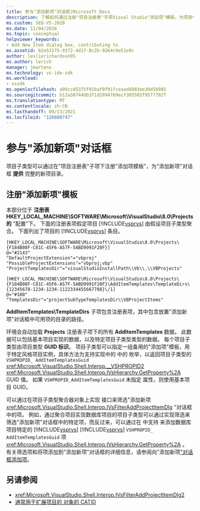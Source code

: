 ```yaml
---
title: 参与"添加新项"对话框|Microsoft Docs
description: 了解如何通过注册"项目注册表"子项Visual Studio"添加项"模板，为项目中的"添加新项"对话框做出贡献。
ms.custom: SEO-VS-2020
ms.date: 11/04/2016
ms.topic: conceptual
helpviewer_keywords:
- Add New Item dialog box, contributing to
ms.assetid: b2e53175-9372-4d17-8c2b-9264c9e51e9c
author: leslierichardson95
ms.author: lerich
manager: jmartens
ms.technology: vs-ide-sdk
ms.workload:
- vssdk
ms.openlocfilehash: a99ccd5375f91baf0f91fceaadd803ee30d5b985
ms.sourcegitcommit: b12a38744db371d2894769ecf305585f9577792f
ms.translationtype: MT
ms.contentlocale: zh-CN
ms.lasthandoff: 09/13/2021
ms.locfileid: "126600747"
---
```

# <a name="contribute-to-the-add-new-item-dialog-box"></a>参与"添加新项"对话框
项目子类型可以通过在"项目注册表"子项下注册"添加项模板"，为"添加新项"对话框 **提供** 完整的新项目录。

## <a name="register-add-new-item-templates"></a>注册"添加新项"模板
 本部分位于 **注册表HKEY_LOCAL_MACHINE\SOFTWARE\Microsoft\VisualStudio\8.0\Projects的** "配置"下。 下面的注册表项假定项目 [!INCLUDE[vsprvs](../../code-quality/includes/vsprvs_md.md)] 由假设项目子类型聚合。 下面列出了项目的 [!INCLUDE[vsprvs](../../code-quality/includes/vsprvs_md.md)] 条目。

```
[HKEY_LOCAL_MACHINE\SOFTWARE\Microsoft\VisualStudio\8.0\Projects\{F184B08F-C81C-45F6-A57F-5ABD9991F28F}]
@="#2143"
"DefaultProjectExtension"="vbproj"
"PossibleProjectExtensions"="vbproj;vbp"
"ProjectTemplatesDir"="visualStudioInstallPath\\Vb\\.\\VBProjects"

[HKEY_LOCAL_MACHINE\SOFTWARE\Microsoft\VisualStudio\8.0\Projects\{F184B08F-C81C-45F6-A57F-5ABD9991F28F}\AddItemTemplates\TemplateDirs\{12345678-1234-1234-1122334455667788}\/1]
@="#100"
"TemplatesDir"="projectSubTypeTemplatesDir\\VBProjectItems"
```

 **AddItemTemplates\TemplateDirs** 子项包含注册表项，其中包含放置"添加新项"对话框中可用项的目录的路径。 

 环境会自动加载 **Projects** 注册表子项下的所有 **AddItemTemplates** 数据。 此数据可以包括基本项目实现的数据，以及特定项目子类型类型的数据。 每个项目子类型由项目类型 **GUID 标识**。 项目子类型可以指定一组备用的"添加项"模板，用于特定风格项目实例，具体方法为支持实现中的 中的 枚举，以返回项目子类型的 `VSHPROPID_ AddItemTemplatesGuid` <xref:Microsoft.VisualStudio.Shell.Interop.__VSHPROPID2> <xref:Microsoft.VisualStudio.Shell.Interop.IVsHierarchy.GetProperty%2A> GUID 值。 如果 `VSHPROPID_AddItemTemplatesGuid` 未指定 属性，则使用基本项目 GUID。

 可以通过在项目子类型聚合器对象上实现 接口来筛选"添加新项 <xref:Microsoft.VisualStudio.Shell.Interop.IVsFilterAddProjectItemDlg> "对话框中的项。 例如，通过聚合项目实现数据库项目的项目子类型可以通过实现筛选来筛选"添加新项"对话框中的特定项，而反过来，可以通过在 中支持 来添加数据库项目特定的 [!INCLUDE[vsprvs](../../code-quality/includes/vsprvs_md.md)] [!INCLUDE[vsprvs](../../code-quality/includes/vsprvs_md.md)]  `VSHPROPID_ AddItemTemplatesGuid` 项 <xref:Microsoft.VisualStudio.Shell.Interop.IVsHierarchy.GetProperty%2A> 。 有关筛选项和将项添加到"添加新项"对话框的详细信息，请参阅向"添加新项["对话框添加项](../../extensibility/internals/adding-items-to-the-add-new-item-dialog-boxes.md)。

## <a name="see-also"></a>另请参阅
- <xref:Microsoft.VisualStudio.Shell.Interop.IVsFilterAddProjectItemDlg2>
- [通常用于扩展项目的 对象的 CATID](../../extensibility/internals/catids-for-objects-that-are-typically-used-to-extend-projects.md)
